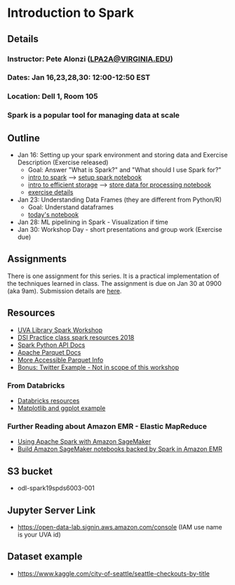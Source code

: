 # Introduction to Spark

## Details
### Instructor: Pete Alonzi (LPA2A@VIRGINIA.EDU)
### Dates: Jan 16,23,28,30: 12:00-12:50 EST
### Location: Dell 1, Room 105
### Spark is a popular tool for managing data at scale

## Outline
* Jan 16: Setting up your spark environment and storing data and Exercise Description (Exercise released)
  * Goal: Answer "What is Spark?" and "What should I use Spark for?"
  * [intro to spark](https://github.com/UVA-DSI/Open-Data-Lab/blob/master/education/Spark19SpDS6003-001/spark_intro.md) --> [setup spark notebook](https://github.com/UVA-DSI/Open-Data-Lab/blob/master/education/Spark19SpDS6003-001/setup.ipynb)
  * [intro to efficient storage](https://github.com/UVA-DSI/Open-Data-Lab/blob/master/education/Spark19SpDS6003-001/efficient_storage.md) --> [store data for processing notebook](https://github.com/UVA-DSI/Open-Data-Lab/blob/master/education/Spark19SpDS6003-001/data_storage.ipynb)
  * [exercise details](https://github.com/UVA-DSI/Open-Data-Lab/blob/master/education/Spark19SpDS6003-001/exercise_submissions/README.md)
* Jan 23: Understanding Data Frames (they are different from Python/R) 
  * Goal: Understand dataframes
  * [today's notebook](https://github.com/UVA-DSI/Open-Data-Lab/blob/master/education/Spark19SpDS6003-001/dataframes.ipynb)
* Jan 28: ML pipelining in Spark - Visualization if time
* Jan 30: Workshop Day - short presentations and group work (Exercise due)

## Assignments
There is one assignment for this series. It is a practical implementation of the techniques learned in class. The assignment is due on Jan 30 at 0900 (aka 9am). Submission details are [here](https://github.com/UVA-DSI/Open-Data-Lab/tree/master/education/Spark19SpDS6003-001/exercise_submissions). 

## Resources
* [UVA Library Spark Workshop](https://github.com/alonzi/spark-intro)
* [DSI Practice class spark resources 2018](https://github.com/alonzi/spark)
* [Spark Python API Docs](https://spark.apache.org/docs/latest/api/python/index.html#)
* [Apache Parquet Docs](https://parquet.apache.org/)
* [More Accessible Parquet Info](https://spoddutur.github.io/spark-notes/deep_dive_into_storage_formats.html)
* [Bonus: Twitter Example - Not in scope of this workshop](https://www.toptal.com/apache/apache-spark-streaming-twitter?!)
### From Databricks
* [Databricks resources](https://docs.databricks.com/index.html)
* [Matplotlib and ggplot example](https://docs.databricks.com/user-guide/visualizations/matplotlib-and-ggplot.html?1)
### Further Reading about Amazon EMR - Elastic MapReduce
* [Using Apache Spark with Amazon SageMaker](https://docs.aws.amazon.com/sagemaker/latest/dg/apache-spark.html)
* [Build Amazon SageMaker notebooks backed by Spark in Amazon EMR](https://aws.amazon.com/blogs/machine-learning/build-amazon-sagemaker-notebooks-backed-by-spark-in-amazon-emr/)

## S3 bucket
* odl-spark19spds6003-001

## Jupyter Server Link
* https://open-data-lab.signin.aws.amazon.com/console (IAM use name is your UVA id)

## Dataset example
* https://www.kaggle.com/city-of-seattle/seattle-checkouts-by-title 
